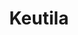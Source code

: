 ---
layout: article
title: Keutila
authors: Ecthelion²
tags: materiály a doplňky
series: Dračí ostrovy
---